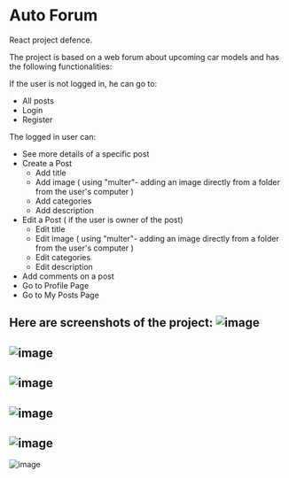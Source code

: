 # Auto Forum
 React project defence.

The project is based on a web forum about upcoming car models and has the following functionalities:

If the user is not logged in, he can go to:

- All posts
- Login 
- Register

The logged in user can:

- See more details of a specific post
- Create a Post
  - Add title
  - Add image ( using "multer"- adding an image directly from a folder from the user's computer )
  - Add categories
  - Add description
- Edit a Post ( if the user is owner of the post)
    - Edit title
    - Edit image ( using "multer"- adding an image directly from a folder from the user's computer )
    - Edit categories
    - Edit description
 - Add comments on a post
 - Go to Profile Page
 - Go to My Posts Page

Here are screenshots of the project:
![image](https://github.com/EvgeniGamanski/ReactProject/assets/114442045/f506e615-44ca-43af-abde-0c1269fc809a)
-----------------------------------------------------------------------------------------------------------------------------------------------------------------------
![image](https://github.com/EvgeniGamanski/ReactProject/assets/114442045/bf7be790-7b61-4ec0-93a6-cc185dab2726)
-----------------------------------------------------------------------------------------------------------------------------------------------------------------------
![image](https://github.com/EvgeniGamanski/ReactProject/assets/114442045/14afa3ac-3d80-4b71-bdf1-7df19804f7aa)
-----------------------------------------------------------------------------------------------------------------------------------------------------------------------
![image](https://github.com/EvgeniGamanski/ReactProject/assets/114442045/46a89506-74b2-4134-92ee-6d3ffd1c13ea)
-----------------------------------------------------------------------------------------------------------------------------------------------------------------------
![image](https://github.com/EvgeniGamanski/ReactProject/assets/114442045/6338f062-23b2-4e0b-8850-a5d551637f4a)
-----------------------------------------------------------------------------------------------------------------------------------------------------------------------
![image](https://github.com/EvgeniGamanski/ReactProject/assets/114442045/7577e7e9-e9b7-4403-96ec-554a54b4c688)

